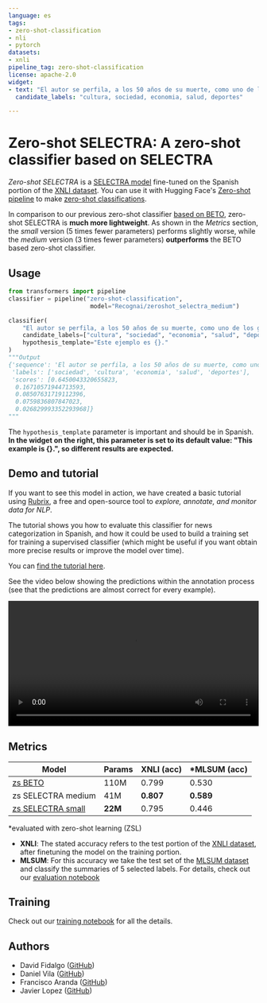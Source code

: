 ```yaml
---
language: es
tags:
- zero-shot-classification
- nli
- pytorch
datasets:
- xnli
pipeline_tag: zero-shot-classification
license: apache-2.0
widget:
- text: "El autor se perfila, a los 50 años de su muerte, como uno de los grandes de su siglo"
  candidate_labels: "cultura, sociedad, economia, salud, deportes"

---
```

# Zero-shot SELECTRA: A zero-shot classifier based on SELECTRA

*Zero-shot SELECTRA* is a [SELECTRA model](https://huggingface.co/Recognai/selectra_small) fine-tuned on the Spanish portion of the [XNLI dataset](https://huggingface.co/datasets/xnli). You can use it with Hugging Face's [Zero-shot pipeline](https://huggingface.co/transformers/master/main_classes/pipelines.html#transformers.ZeroShotClassificationPipeline) to make [zero-shot classifications](https://joeddav.github.io/blog/2020/05/29/ZSL.html).

In comparison to our previous zero-shot classifier [based on BETO](https://huggingface.co/Recognai/bert-base-spanish-wwm-cased-xnli), zero-shot SELECTRA is **much more lightweight**. As shown in the *Metrics* section, the *small* version (5 times fewer parameters) performs slightly worse, while the *medium* version (3 times fewer parameters) **outperforms** the BETO based zero-shot classifier.

## Usage

```python
from transformers import pipeline
classifier = pipeline("zero-shot-classification", 
                       model="Recognai/zeroshot_selectra_medium")

classifier(
    "El autor se perfila, a los 50 años de su muerte, como uno de los grandes de su siglo",
    candidate_labels=["cultura", "sociedad", "economia", "salud", "deportes"],
    hypothesis_template="Este ejemplo es {}."
)
"""Output
{'sequence': 'El autor se perfila, a los 50 años de su muerte, como uno de los grandes de su siglo',
 'labels': ['sociedad', 'cultura', 'economia', 'salud', 'deportes'],
 'scores': [0.6450043320655823,
  0.16710571944713593,
  0.08507631719112396,
  0.0759836807847023,
  0.026829993352293968]}
"""
```
The `hypothesis_template` parameter is important and should be in Spanish. **In the widget on the right, this parameter is set to its default value: "This example is {}.", so different results are expected.** 

## Demo and tutorial

If you want to see this model in action, we have created a basic tutorial using [Rubrix](https://www.rubrix.ml/), a free and open-source tool to *explore, annotate, and monitor data for NLP*. 

The tutorial shows you how to evaluate this classifier for news categorization in Spanish, and how it could be used to build a training set for training a supervised classifier (which might be useful if you want obtain more precise results or improve the model over time).

You can [find the tutorial here](https://rubrix.readthedocs.io/en/master/tutorials/zeroshot_data_annotation.html).

See the video below showing the predictions within the annotation process (see that the predictions are almost correct for every example).

<video width="100%" controls><source src="https://github.com/recognai/rubrix-materials/raw/main/tutorials/videos/zeroshot_selectra_news_data_annotation.mp4" type="video/mp4"></video>

## Metrics

| Model | Params | XNLI (acc) | \*MLSUM (acc) |
| --- | --- | --- | --- |
| [zs BETO](https://huggingface.co/Recognai/bert-base-spanish-wwm-cased-xnli) | 110M | 0.799 | 0.530 |
| zs SELECTRA medium | 41M | **0.807** | **0.589** |
| [zs SELECTRA small](https://huggingface.co/Recognai/zeroshot_selectra_small) | **22M** | 0.795 | 0.446 |

\*evaluated with zero-shot learning (ZSL)

- **XNLI**: The stated accuracy refers to the test portion of the [XNLI dataset](https://huggingface.co/datasets/xnli), after finetuning the model on the training portion.
- **MLSUM**: For this accuracy we take the test set of the [MLSUM dataset](https://huggingface.co/datasets/mlsum) and classify the summaries of 5 selected labels. For details, check out our [evaluation notebook](https://github.com/recognai/selectra/blob/main/zero-shot_classifier/evaluation.ipynb)

## Training

Check out our [training notebook](https://github.com/recognai/selectra/blob/main/zero-shot_classifier/training.ipynb) for all the details.

## Authors

- David Fidalgo ([GitHub](https://github.com/dcfidalgo))
- Daniel Vila ([GitHub](https://github.com/dvsrepo))
- Francisco Aranda ([GitHub](https://github.com/frascuchon))
- Javier Lopez ([GitHub](https://github.com/javispp))